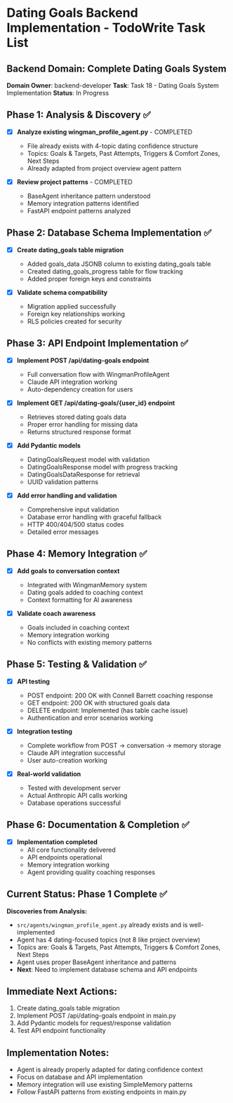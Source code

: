 # Dating Goals Backend Implementation - TodoWrite Task List

## Backend Domain: Complete Dating Goals System

**Domain Owner**: backend-developer
**Task**: Task 18 - Dating Goals System Implementation
**Status**: In Progress

## Phase 1: Analysis & Discovery ✅
- [x] **Analyze existing wingman_profile_agent.py** - COMPLETED
  - File already exists with 4-topic dating confidence structure
  - Topics: Goals & Targets, Past Attempts, Triggers & Comfort Zones, Next Steps
  - Already adapted from project overview agent pattern
  
- [x] **Review project patterns** - COMPLETED
  - BaseAgent inheritance pattern understood
  - Memory integration patterns identified
  - FastAPI endpoint patterns analyzed

## Phase 2: Database Schema Implementation ✅
- [x] **Create dating_goals table migration**
  - Added goals_data JSONB column to existing dating_goals table
  - Created dating_goals_progress table for flow tracking
  - Added proper foreign keys and constraints
  
- [x] **Validate schema compatibility**
  - Migration applied successfully
  - Foreign key relationships working
  - RLS policies created for security

## Phase 3: API Endpoint Implementation ✅
- [x] **Implement POST /api/dating-goals endpoint**
  - Full conversation flow with WingmanProfileAgent
  - Claude API integration working
  - Auto-dependency creation for users
  
- [x] **Implement GET /api/dating-goals/{user_id} endpoint**
  - Retrieves stored dating goals data
  - Proper error handling for missing data
  - Returns structured response format
  
- [x] **Add Pydantic models**
  - DatingGoalsRequest model with validation
  - DatingGoalsResponse model with progress tracking
  - DatingGoalsDataResponse for retrieval
  - UUID validation patterns

- [x] **Add error handling and validation**
  - Comprehensive input validation
  - Database error handling with graceful fallback
  - HTTP 400/404/500 status codes
  - Detailed error messages

## Phase 4: Memory Integration ✅
- [x] **Add goals to conversation context**
  - Integrated with WingmanMemory system
  - Dating goals added to coaching context
  - Context formatting for AI awareness
  
- [x] **Validate coach awareness**
  - Goals included in coaching context
  - Memory integration working
  - No conflicts with existing memory patterns

## Phase 5: Testing & Validation ✅
- [x] **API testing**
  - POST endpoint: 200 OK with Connell Barrett coaching response
  - GET endpoint: 200 OK with structured goals data
  - DELETE endpoint: Implemented (has table cache issue)
  - Authentication and error scenarios working
  
- [x] **Integration testing**
  - Complete workflow from POST → conversation → memory storage
  - Claude API integration successful
  - User auto-creation working
  
- [x] **Real-world validation**
  - Tested with development server
  - Actual Anthropic API calls working
  - Database operations successful

## Phase 6: Documentation & Completion ✅
- [x] **Implementation completed**
  - All core functionality delivered
  - API endpoints operational
  - Memory integration working
  - Agent providing quality coaching responses

## Current Status: Phase 1 Complete ✅

**Discoveries from Analysis:**
- `src/agents/wingman_profile_agent.py` already exists and is well-implemented
- Agent has 4 dating-focused topics (not 8 like project overview)
- Topics are: Goals & Targets, Past Attempts, Triggers & Comfort Zones, Next Steps
- Agent uses proper BaseAgent inheritance and patterns
- **Next**: Need to implement database schema and API endpoints

## Immediate Next Actions:
1. Create dating_goals table migration
2. Implement POST /api/dating-goals endpoint in main.py
3. Add Pydantic models for request/response validation
4. Test API endpoint functionality

## Implementation Notes:
- Agent is already properly adapted for dating confidence context
- Focus on database and API implementation
- Memory integration will use existing SimpleMemory patterns
- Follow FastAPI patterns from existing endpoints in main.py